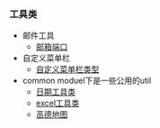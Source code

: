 ### 工具类
* 邮件工具
  * [邮箱端口](https://github.com/Mrtanglei/utils/blob/master/MD/%E9%82%AE%E7%AE%B1%E7%AB%AF%E5%8F%A3)
* 自定义菜单栏
  * [自定义菜单栏类型](https://github.com/Mrtanglei/utils/blob/master/MD/%E8%87%AA%E5%AE%9A%E4%B9%89%E8%8F%9C%E5%8D%95%E6%A0%8F%E7%B1%BB%E5%9E%8B.md)
* common moduel下是一些公用的util
  * [日期工具类](https://github.com/Mrtanglei/utils/blob/master/utils/common-utils/src/main/java/com/utils/common/date/DateUtils.java)
  * [excel工具类](https://github.com/Mrtanglei/utils/tree/master/utils/common-utils/src/main/java/com/utils/common/excel)
  * [高德地图](https://github.com/Mrtanglei/utils/blob/master/utils/map/src/main/java/com/utils/map/amap/AMapUtils.java)
